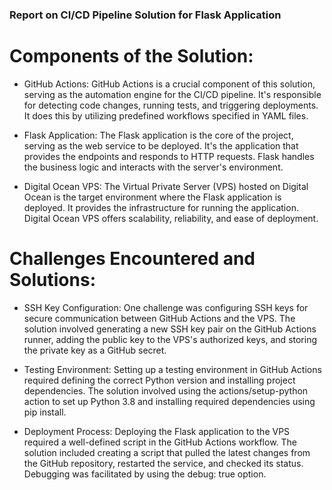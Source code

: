 ### Report on CI/CD Pipeline Solution for Flask Application

# Components of the Solution:

- GitHub Actions: GitHub Actions is a crucial component of this solution, serving as the automation engine for the CI/CD pipeline. It's responsible for detecting code changes, running tests, and triggering deployments. It does this by utilizing predefined workflows specified in YAML files.

- Flask Application: The Flask application is the core of the project, serving as the web service to be deployed. It's the application that provides the endpoints and responds to HTTP requests. Flask handles the business logic and interacts with the server's environment.

- Digital Ocean VPS: The Virtual Private Server (VPS) hosted on Digital Ocean is the target environment where the Flask application is deployed. It provides the infrastructure for running the application. Digital Ocean VPS offers scalability, reliability, and ease of deployment.

# Challenges Encountered and Solutions:

- SSH Key Configuration: One challenge was configuring SSH keys for secure communication between GitHub Actions and the VPS. The solution involved generating a new SSH key pair on the GitHub Actions runner, adding the public key to the VPS's authorized keys, and storing the private key as a GitHub secret.

- Testing Environment: Setting up a testing environment in GitHub Actions required defining the correct Python version and installing project dependencies. The solution involved using the actions/setup-python action to set up Python 3.8 and installing required dependencies using pip install.

- Deployment Process: Deploying the Flask application to the VPS required a well-defined script in the GitHub Actions workflow. The solution included creating a script that pulled the latest changes from the GitHub repository, restarted the service, and checked its status. Debugging was facilitated by using the debug: true option.
